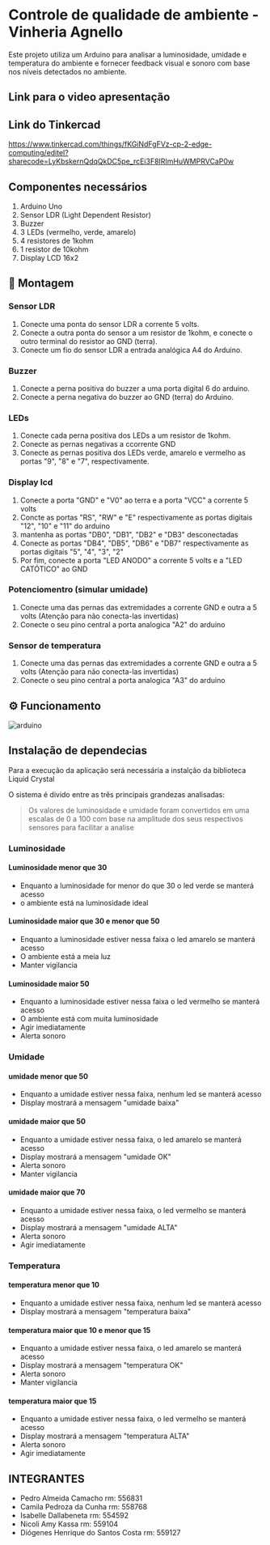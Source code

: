 # Controle de qualidade de ambiente - Vinheria Agnello
Este projeto utiliza um Arduino para analisar a luminosidade, umidade e temperatura do ambiente e fornecer feedback visual e sonoro com base nos níveis detectados no ambiente.


## Link para o video apresentação

## Link do Tinkercad
https://www.tinkercad.com/things/fKGiNdFgFVz-cp-2-edge-computing/editel?sharecode=LyKbskernQdqQkDC5pe_rcEi3F8IRImHuWMPRVCaP0w

## Componentes necessários
1. Arduino Uno
2. Sensor LDR (Light Dependent Resistor)
3. Buzzer
4. 3 LEDs (vermelho, verde, amarelo)
5. 4 resistores de 1kohm
6. 1 resistor de 10kohm
7. Display LCD 16x2

## 🔨 Montagem

### Sensor LDR
1. Conecte uma ponta do sensor LDR a corrente 5 volts.
2. Conecte a outra ponta do sensor a um resistor de 1kohm, e conecte o outro terminal do resistor ao GND (terra).
3. Conecte um fio do sensor LDR a entrada analógica A4 do Arduino.
   
### Buzzer
1. Conecte a perna positiva do buzzer a uma porta digital 6 do arduino.
2. Conecte a perna negativa do buzzer ao GND (terra) do Arduino.
   
### LEDs
1. Conecte cada perna positiva dos LEDs a um resistor de 1kohm.
2. Conecte as pernas negativas a ccorrente GND
3. Conecte as pernas positiva dos LEDs verde, amarelo e vermelho as portas "9", "8" e "7", respectivamente.

### Display lcd
1. Conecte a porta "GND" e "V0" ao terra e a porta "VCC" a corrente 5 volts
2. Concte as portas "RS", "RW" e "E" respectivamente as portas digitais "12", "10" e "11" do arduino
3. mantenha as portas "DB0", "DB1", "DB2" e "DB3" desconectadas
4. Conecte as portas "DB4", "DB5", "DB6" e "DB7" respectivamente as portas digitais "5", "4", "3", "2"
5. Por fim, conecte a porta "LED ANODO" a corrente 5 volts e a "LED CATÓTICO" ao GND

### Potenciomentro (simular umidade)
1. Conecte uma das pernas das extremidades a corrente GND e outra a 5 volts (Atenção para não conecta-las invertidas)
2. Conecte o seu pino central a porta analogica "A2" do arduino

### Sensor de temperatura
1. Conecte uma das pernas das extremidades a corrente GND e outra a 5 volts (Atenção para não conecta-las invertidas)
2. Conecte o seu pino central a porta analogica "A3" do arduino



## ⚙ Funcionamento

![arduino](https://github.com/Pedro-Camacho/cp-edge-computing/assets/112903512/ec617ea0-9721-43fe-a7f4-c6d29c7d125c)

## Instalação de dependecias
Para a execução da aplicação será necessária a instalção da biblioteca Liquid Crystal

O sistema é divido entre as três principais grandezas analisadas:

> Os valores de luminosidade e umidade foram convertidos em uma escalas de 0 a 100 com base na amplitude dos seus respectivos sensores para facilitar a analise

### Luminosidade

#### Luminosidade menor que 30
- Enquanto a luminosidade for menor do que 30 o led verde se manterá acesso
- o ambiente está na luminosidade ideal
  
#### Luminosidade maior que 30 e menor que 50
- Enquanto a luminosidade estiver nessa faixa o led amarelo se manterá acesso
- O ambiente está a meia luz
- Manter vigilancia

#### Luminosidade maior 50
- Enquanto a luminosidade estiver nessa faixa o led vermelho se manterá acesso
- O ambiente está com muita luminosidade
- Agir imediatamente
- Alerta sonoro
  

  
### Umidade
#### umidade menor que 50
- Enquanto a umidade estiver nessa faixa, nenhum led se manterá acesso
- Display mostrará a mensagem "umidade baixa"
  
#### umidade maior que 50
- Enquanto a umidade estiver nessa faixa, o led amarelo se manterá acesso
- Display mostrará a mensagem "umidade OK"
- Alerta sonoro
- Manter vigilancia

#### umidade maior que 70
- Enquanto a umidade estiver nessa faixa, o led vermelho se manterá acesso
- Display mostrará a mensagem "umidade ALTA"
- Alerta sonoro
- Agir imediatamente


  
### Temperatura 
#### temperatura menor que 10
- Enquanto a umidade estiver nessa faixa, nenhum led se manterá acesso
- Display mostrará a mensagem "temperatura baixa"
  
#### temperatura maior que 10 e menor que 15
- Enquanto a umidade estiver nessa faixa, o led amarelo se manterá acesso
- Display mostrará a mensagem "temperatura OK"
- Alerta sonoro
- Manter vigilancia

#### temperatura maior que 15
- Enquanto a umidade estiver nessa faixa, o led vermelho se manterá acesso
- Display mostrará a mensagem "temperatura ALTA"
- Alerta sonoro
- Agir imediatamente


## INTEGRANTES

- Pedro Almeida Camacho rm: 556831
- Camila Pedroza da Cunha rm: 558768
- Isabelle Dallabeneta rm: 554592
- Nicoli Amy Kassa rm: 559104
- Diógenes Henrique do Santos Costa rm: 559127

